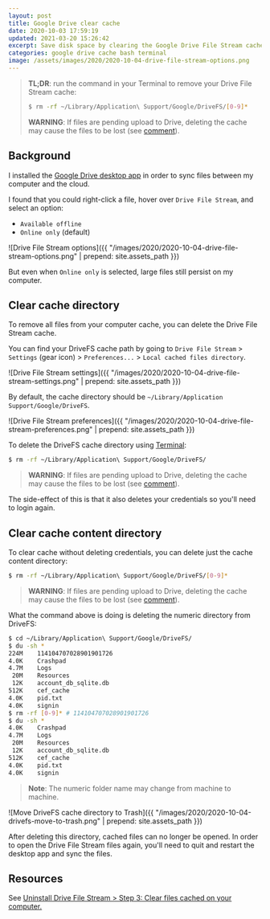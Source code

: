 ```yaml
---
layout: post
title: Google Drive clear cache
date: 2020-10-03 17:59:19
updated: 2021-03-20 15:26:42
excerpt: Save disk space by clearing the Google Drive File Stream cache so files are only available online and not on the computer.
categories: google drive cache bash terminal
image: /assets/images/2020/2020-10-04-drive-file-stream-options.png
---
```


> **TL;DR**: run the command in your Terminal to remove your Drive File Stream cache:
>
> ```sh
> $ rm -rf ~/Library/Application\ Support/Google/DriveFS/[0-9]*
> ```
>
> **WARNING**: If files are pending upload to Drive, deleting the cache may cause the files to be lost (see [comment](https://disq.us/p/2fteuml)).

## Background

I installed the [Google Drive desktop app](https://support.google.com/drive/answer/7329379) in order to sync files between my computer and the cloud.

I found that you could right-click a file, hover over `Drive File Stream`, and select an option:

- `Available offline`
- `Online only` (default)

![Drive File Stream options]({{ "/images/2020/2020-10-04-drive-file-stream-options.png" | prepend: site.assets_path }})

But even when `Online only` is selected, large files still persist on my computer.

## Clear cache directory

To remove all files from your computer cache, you can delete the Drive File Stream cache.

You can find your DriveFS cache path by going to `Drive File Stream` > `Settings` (gear icon) > `Preferences...` > `Local cached files directory`.

![Drive File Stream settings]({{ "/images/2020/2020-10-04-drive-file-stream-settings.png" | prepend: site.assets_path }})

By default, the cache directory should be `~/Library/Application Support/Google/DriveFS`.

![Drive File Stream preferences]({{ "/images/2020/2020-10-04-drive-file-stream-preferences.png" | prepend: site.assets_path }})

To delete the DriveFS cache directory using [Terminal](<https://en.wikipedia.org/wiki/Terminal_(macOS)>):

```sh
$ rm -rf ~/Library/Application\ Support/Google/DriveFS/
```

> **WARNING**: If files are pending upload to Drive, deleting the cache may cause the files to be lost (see [comment](https://disq.us/p/2fteuml)).

The side-effect of this is that it also deletes your credentials so you'll need to login again.

## Clear cache content directory

To clear cache without deleting credentials, you can delete just the cache content directory:

```sh
$ rm -rf ~/Library/Application\ Support/Google/DriveFS/[0-9]*
```

> **WARNING**: If files are pending upload to Drive, deleting the cache may cause the files to be lost (see [comment](https://disq.us/p/2fteuml)).

What the command above is doing is deleting the numeric directory from DriveFS:

```sh
$ cd ~/Library/Application\ Support/Google/DriveFS/
$ du -sh *
224M	114104707028901901726
4.0K	Crashpad
4.7M	Logs
 20M	Resources
 12K	account_db_sqlite.db
512K	cef_cache
4.0K	pid.txt
4.0K	signin
$ rm -rf [0-9]* # 114104707028901901726
$ du -sh *
4.0K	Crashpad
4.7M	Logs
 20M	Resources
 12K	account_db_sqlite.db
512K	cef_cache
4.0K	pid.txt
4.0K	signin
```

> **Note**: The numeric folder name may change from machine to machine.

![Move DriveFS cache directory to Trash]({{ "/images/2020/2020-10-04-drivefs-move-to-trash.png" | prepend: site.assets_path }})

After deleting this directory, cached files can no longer be opened. In order to open the Drive File Stream files again, you'll need to quit and restart the desktop app and sync the files.

## Resources

See [Uninstall Drive File Stream > Step 3: Clear files cached on your computer.](https://support.google.com/a/answer/7491144)
